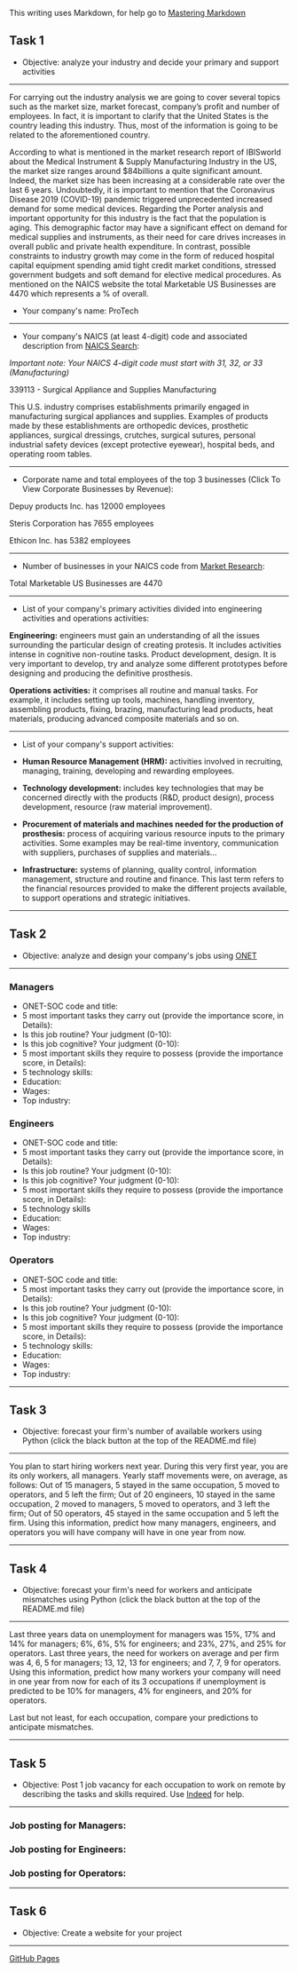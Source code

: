 This writing uses Markdown, for help go to [Mastering Markdown](https://guides.github.com/features/mastering-markdown/)

## Task 1
* Objective: analyze your industry and decide your primary and support activities
***

For carrying out the industry analysis we are going to cover several topics such as the market size, market forecast, company’s profit and number of employees. In fact, it is important to clarify that the United States is the country leading this industry. Thus, most of the information is going to be related to the aforementioned country. 

According to what is mentioned in the market research report of IBISworld about the Medical Instrument & Supply Manufacturing Industry in the US, the market size ranges around $84billions a quite significant amount. Indeed, the market size has been increasing at a considerable rate over the last 6 years. Undoubtedly, it is important to mention that the Coronavirus Disease 2019 (COVID-19) pandemic triggered unprecedented increased demand for some medical devices.  Regarding the Porter analysis and important opportunity for this industry is the fact that the population is aging. This demographic factor  may have a  significant effect on demand for medical supplies and instruments, as their need for care drives increases in overall public and private health expenditure. In contrast, possible constraints to industry growth may come in the form of reduced hospital capital equipment spending amid tight credit market conditions, stressed government budgets and soft demand for elective medical procedures. As mentioned on the NAICS  website the total Marketable US Businesses are 4470 which represents a  % of overall.

* Your company's name: ProTech
***
* Your company's NAICS (at least 4-digit) code and associated description from [NAICS Search](https://www.naics.com/search/):

*Important note: Your NAICS 4-digit code must start with 31, 32, or 33 (Manufacturing)*

339113 - Surgical Appliance and Supplies Manufacturing 

This U.S. industry comprises establishments primarily engaged in manufacturing surgical appliances and supplies. Examples of products made by these establishments are orthopedic devices, prosthetic appliances, surgical dressings, crutches, surgical sutures, personal industrial safety devices (except protective eyewear), hospital beds, and operating room tables.
***
* Corporate name and total employees of the top 3 businesses (Click To View Corporate Businesses by Revenue):

Depuy products Inc. has 12000 employees

Steris Corporation has 7655 employees 

Ethicon Inc. has 5382 employees
***
* Number of businesses in your NAICS code from [Market Research](https://www.naics.com/market-research/):

Total Marketable US Businesses are 4470 
***
* List of your company's primary activities divided into engineering activities and operations activities:

**Engineering:** engineers must gain an understanding of all the issues surrounding the particular design of creating protesis. It includes activities intense in cognitive non-routine tasks. Product development, design. It is very important to develop, try and analyze some different prototypes before designing and producing the definitive prosthesis.

**Operations activities:** it comprises all routine and manual tasks. For example, it includes setting up tools, machines, handling inventory, assembling products, fixing, brazing, manufacturing lead products, heat materials, producing advanced composite materials and so on. 
***
* List of your company's support activities:

 * **Human Resource Management (HRM):** activities involved in recruiting, managing, training, developing and rewarding employees.
 * **Technology development:** includes key technologies that may be concerned directly with the products (R&D, product design), process development, resource (raw material improvement).
* **Procurement of materials and machines needed for the production of prosthesis:** process of acquiring various resource inputs to the primary activities. Some examples may be real-time inventory, communication with suppliers, purchases of supplies and materials…  
* **Infrastructure:** systems of planning, quality control, information management, structure and routine and finance. This last term refers to the financial resources provided to make the different projects available, to support operations and strategic initiatives. 
***

## Task 2
* Objective: analyze and design your company's jobs using [ONET](https://www.onetonline.org/) 
***
### Managers
* ONET-SOC code and title:
* 5 most important tasks they carry out (provide the importance score, in Details):
* Is this job routine? Your judgment (0-10):
* Is this job cognitive? Your judgment (0-10):
* 5 most important skills they require to possess (provide the importance score, in Details):
* 5 technology skills:
* Education:
* Wages:
* Top industry:
### Engineers
* ONET-SOC code and title:
* 5 most important tasks they carry out (provide the importance score, in Details):
* Is this job routine? Your judgment (0-10):
* Is this job cognitive? Your judgment (0-10):
* 5 most important skills they require to possess (provide the importance score, in Details):
* 5 technology skills
* Education:
* Wages:
* Top industry:
### Operators
* ONET-SOC code and title:
* 5 most important tasks they carry out (provide the importance score, in Details):
* Is this job routine? Your judgment (0-10):
* Is this job cognitive? Your judgment (0-10):
* 5 most important skills they require to possess (provide the importance score, in Details):
* 5 technology skills:
* Education:
* Wages:
* Top industry:
***

## Task 3
* Objective: forecast your firm's number of available workers using Python (click the black button at the top of the README.md file)
***
You plan to start hiring workers next year. During this very first year, you are its only workers, all managers. Yearly staff movements were, on average, as follows: Out of 15 managers, 5 stayed in the same occupation, 5 moved to operators, and 5 left the firm; Out of 20 engineers, 10 stayed in the same occupation, 2 moved to managers, 5 moved to operators, and 3 left the firm; Out of 50 operators, 45 stayed in the same occupation and 5 left the firm. Using this information, predict how many managers, engineers, and operators you will have company will have in one year from now.
***

## Task 4
* Objective: forecast your firm's need for workers and anticipate mismatches using Python (click the black button at the top of the README.md file)
***
Last three years data on unemployment for managers was 15%, 17% and 14% for managers; 6%, 6%, 5% for engineers; and 23%, 27%, and 25% for operators. Last three years, the need for workers on average and per firm was 4, 6, 5 for managers; 13, 12, 13 for engineers; and 7, 7, 9 for operators. Using this information, predict how many workers your company will need in one year from now for each of its 3 occupations if unemployment is predicted to be 10% for managers, 4% for engineers, and 20% for operators. 

Last but not least, for each occupation, compare your predictions to anticipate mismatches.
***

## Task 5
* Objective: Post 1 job vacancy for each occupation to work on remote by describing the tasks and skills required. Use [Indeed](https://www.indeed.com/l-Remote-jobs.html) for help.
***
### Job posting for Managers:
### Job posting for Engineers:
### Job posting for Operators:
***

## Task 6
* Objective: Create a website for your project
***
[GitHub Pages](https://pages.github.com/)
